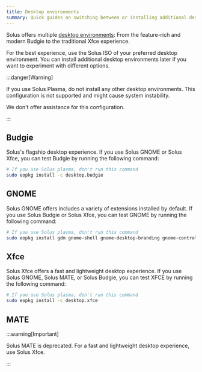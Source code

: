 ```yaml
---
title: Desktop environments
summary: Quick guides on switching between or installing additional desktop environments on Solus
---
```


Solus offers multiple [desktop environments](https://getsol.us/solus/experiences/): From the feature-rich and modern Budgie to the traditional Xfce experience.

For the best experience, use the Solus ISO of your preferred desktop environment. You can install additional desktop environments later if you want to experiment with different options.

:::danger[Warning]

If you use Solus Plasma, do not install any other desktop environments. This configuration is not supported and might cause system instability.

We don't offer assistance for this configuration.

:::

## Budgie

Solus's flagship desktop experience. If you use Solus GNOME or Solus Xfce, you can test Budgie by running the following command:

```bash
# If you use Solus plasma, don't run this command
sudo eopkg install -c desktop.budgie
```

## GNOME

Solus GNOME offers includes a variety of extensions installed by default. If you use Solus Budgie or Solus Xfce, you can test GNOME by running the following command:

```bash
# If you use Solus plasma, don't run this command
sudo eopkg install gdm gnome-shell gnome-desktop-branding gnome-control-center
```

## Xfce

Solus Xfce offers a fast and lightweight desktop experience. If you use Solus GNOME, Solus MATE, or Solus Budgie, you can test XFCE by running the following command:

```bash
# If you use Solus plasma, don't run this command
sudo eopkg install -c desktop.xfce
```

## MATE

:::warning[Important]

Solus MATE is deprecated. For a fast and lightweight desktop experience, use Solus Xfce.

:::
